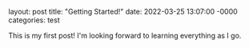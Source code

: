 layout: post
title: "Getting Started!"
date: 2022-03-25 13:07:00 -0000
categories: test

This is my first post! I'm looking forward to learning everything as I go. 

